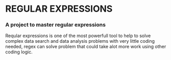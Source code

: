 # REGULAR EXPRESSIONS

### A project to master regular expressions

Reqular expressions is one of the most powerfull tool to help to solve complex data search and data analysis problems with very little coding needed, regex can solve problem that could take alot more work using other coding logic.

